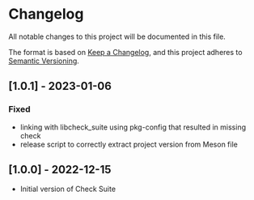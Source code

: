 # Changelog
All notable changes to this project will be documented in this file.

The format is based on [Keep a Changelog](https://keepachangelog.com/en/1.0.0/),
and this project adheres to [Semantic Versioning](https://semver.org/spec/v2.0.0.html).

## [1.0.1] - 2023-01-06
### Fixed
- linking with libcheck\_suite using pkg-config that resulted in missing check
- release script to correctly extract project version from Meson file

## [1.0.0] - 2022-12-15
- Initial version of Check Suite
